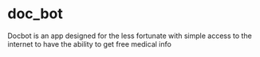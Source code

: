 # doc_bot

Docbot is an app designed for the less fortunate with simple access to the internet to have the ability to get free medical info  
